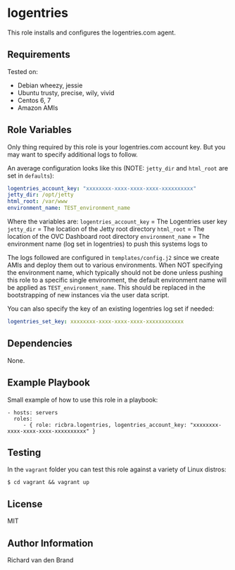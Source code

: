 logentries
==========

This role installs and configures the logentries.com agent.

Requirements
------------

Tested on:
- Debian wheezy, jessie
- Ubuntu trusty, precise, wily, vivid
- Centos 6, 7
- Amazon AMIs

Role Variables
--------------

Only thing required by this role is your logentries.com account key. But you may want to specify additional logs to follow.  

An average configuration looks like this (NOTE: `jetty_dir` and `html_root` are set in `defaults`):

```yml
logentries_account_key: "xxxxxxxx-xxxx-xxxx-xxxx-xxxxxxxxxx"
jetty_dir: /opt/jetty
html_root: /var/www
environment_name: TEST_environment_name

```
Where the variables are:
`logentries_account_key` = The Logentries user key
`jetty_dir` = The location of the Jetty root directory
`html_root` = The location of the OVC Dashboard root directory
`environment_name` = The environment name (log set in logentries) to push this systems logs to

The logs followed are configured in `templates/config.j2` since we create AMIs and deploy them out to various environments.  When NOT specifying the environment name, which typically should not be done unless pushing this role to a specific single environment, the default environment name will be applied as `TEST_environment_name`.  This should be replaced in the bootstrapping of new instances via the user data script.

You can also specify the key of an existing logentries log set if needed:
```yml
logentries_set_key: xxxxxxxx-xxxx-xxxx-xxxx-xxxxxxxxxxxx
```

Dependencies
------------

None.

Example Playbook
----------------

Small example of how to use this role in a playbook:

    - hosts: servers
      roles:
         - { role: ricbra.logentries, logentries_account_key: "xxxxxxxx-xxxx-xxxx-xxxx-xxxxxxxxxx" }

Testing
-------

In the <code>vagrant</code> folder you can test this role against a variety of Linux distros:

    $ cd vagrant && vagrant up

License
-------

MIT

Author Information
------------------

Richard van den Brand
